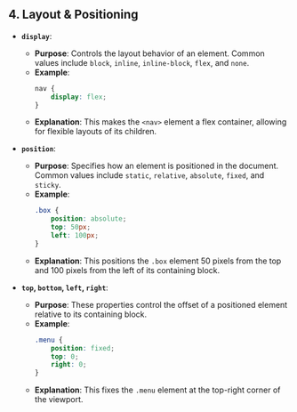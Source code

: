 ## 4. Layout & Positioning

- **`display`**:
  - **Purpose**: Controls the layout behavior of an element. Common values include `block`, `inline`, `inline-block`, `flex`, and `none`.
  - **Example**:
    ```css
    nav {
        display: flex;
    }
    ```
  - **Explanation**: This makes the `<nav>` element a flex container, allowing for flexible layouts of its children.

- **`position`**:
  - **Purpose**: Specifies how an element is positioned in the document. Common values include `static`, `relative`, `absolute`, `fixed`, and `sticky`.
  - **Example**:
    ```css
    .box {
        position: absolute;
        top: 50px;
        left: 100px;
    }
    ```
  - **Explanation**: This positions the `.box` element 50 pixels from the top and 100 pixels from the left of its containing block.

- **`top`, `bottom`, `left`, `right`**:
  - **Purpose**: These properties control the offset of a positioned element relative to its containing block.
  - **Example**:
    ```css
    .menu {
        position: fixed;
        top: 0;
        right: 0;
    }
    ```
  - **Explanation**: This fixes the `.menu` element at the top-right corner of the viewport.
